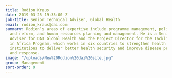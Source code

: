 ```yaml
---
title: Rodion Kraus
date: 2019-03-25 19:35:00 Z
job-title: Senior Technical Adviser, Global Health
email: rodion_kraus@dai.com
summary: Rodion’s areas of expertise include programme management, policy development
  and reform, and human resources planning and management. He is a Senior Technical
  Adviser for DAI Global Health and the Project Director for the Tackling Deadly Diseases
  in Africa Program, which works in six countries to strengthen health systems and
  institutions to deliver better health security and improve disease preparedness
  and response.
image: "/uploads/New%20Rodion%20dai%20site.jpg"
group: Management
sort-order: 9
---
```


